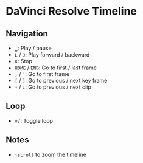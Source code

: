 # DaVinci Resolve Timeline

## Navigation

- `␣`: Play / pause
- `L` / `J`: Play forward / backward
- `K`: Stop
- `HOME` / `END`: Go to first / last frame
- `;` / `'`: Go to first frame
- `[` / `]`: Go to previous / next key frame
- `↑` / `↓`: Go to previous / next clip

## Loop

- `⌘/`: Toggle loop

## Notes

- `⌥scroll` to zoom the timeline
